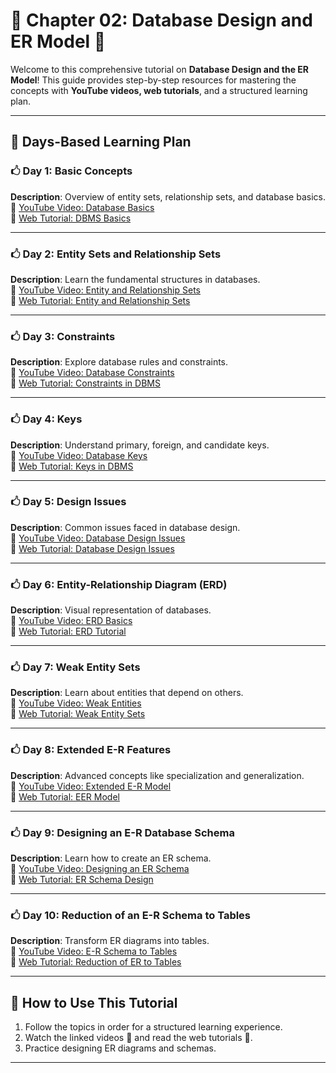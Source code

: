 # 📘 Chapter 02: Database Design and ER Model 🌟  

Welcome to this comprehensive tutorial on **Database Design and the ER Model**! This guide provides step-by-step resources for mastering the concepts with **YouTube videos, web tutorials**, and a structured learning plan.  

---

## 📆 Days-Based Learning Plan  

### 🖒️ Day 1: Basic Concepts  
**Description**: Overview of entity sets, relationship sets, and database basics.  
🔗 [YouTube Video: Database Basics](https://youtu.be/ztHopE5Wnpc)  
🔗 [Web Tutorial: DBMS Basics](https://www.javatpoint.com/dbms)  

---

### 🖒️ Day 2: Entity Sets and Relationship Sets  
**Description**: Learn the fundamental structures in databases.  
🔗 [YouTube Video: Entity and Relationship Sets](https://youtu.be/1IbVjRo4RKw)  
🔗 [Web Tutorial: Entity and Relationship Sets](https://www.guru99.com/dbms-entity.html)  

---

### 🖒️ Day 3: Constraints  
**Description**: Explore database rules and constraints.  
🔗 [YouTube Video: Database Constraints](https://youtu.be/rHGz7huPWnA)  
🔗 [Web Tutorial: Constraints in DBMS](https://www.geeksforgeeks.org/constraints-in-dbms/)  

---

### 🖒️ Day 4: Keys  
**Description**: Understand primary, foreign, and candidate keys.  
🔗 [YouTube Video: Database Keys](https://youtu.be/NR3SuRpXJYc)  
🔗 [Web Tutorial: Keys in DBMS](https://www.javatpoint.com/dbms-keys)  

---

### 🖒️ Day 5: Design Issues  
**Description**: Common issues faced in database design.  
🔗 [YouTube Video: Database Design Issues](https://youtu.be/Fzw6Yo50KzE)  
🔗 [Web Tutorial: Database Design Issues](https://www.studytonight.com/dbms/database-design)  

---

### 🖒️ Day 6: Entity-Relationship Diagram (ERD)  
**Description**: Visual representation of databases.  
🔗 [YouTube Video: ERD Basics](https://youtu.be/FL1e30KrS58)  
🔗 [Web Tutorial: ERD Tutorial](https://www.lucidchart.com/pages/er-diagrams)  

---

### 🖒️ Day 7: Weak Entity Sets  
**Description**: Learn about entities that depend on others.  
🔗 [YouTube Video: Weak Entities](https://youtu.be/q_s_yJ2F4TU)  
🔗 [Web Tutorial: Weak Entity Sets](https://www.geeksforgeeks.org/weak-entity-set/)  

---

### 🖒️ Day 8: Extended E-R Features  
**Description**: Advanced concepts like specialization and generalization.  
🔗 [YouTube Video: Extended E-R Model](https://youtu.be/f0L4PjeQHl8)  
🔗 [Web Tutorial: EER Model](https://www.tutorialspoint.com/dbms/dbms_enhanced_er_model.htm)  

---

### 🖒️ Day 9: Designing an E-R Database Schema  
**Description**: Learn how to create an ER schema.  
🔗 [YouTube Video: Designing an ER Schema](https://youtu.be/U3g_a26N9Cs)  
🔗 [Web Tutorial: ER Schema Design](https://www.javatpoint.com/dbms-design-and-implementation)  

---

### 🖒️ Day 10: Reduction of an E-R Schema to Tables  
**Description**: Transform ER diagrams into tables.  
🔗 [YouTube Video: E-R Schema to Tables](https://youtu.be/wN3zux7uZeg)  
🔗 [Web Tutorial: Reduction of ER to Tables](https://www.guru99.com/database-normalization.html)  

---

## 🌟 How to Use This Tutorial  

1. Follow the topics in order for a structured learning experience.  
2. Watch the linked videos 🎥 and read the web tutorials 📖.  
3. Practice designing ER diagrams and schemas.  

---
